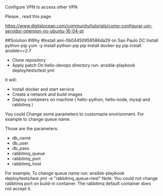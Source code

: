 Configure VPN to access other VPN

Please , read this page

https://www.digitalocean.com/community/tutorials/como-configurar-um-servidor-openvpn-no-ubuntu-16-04-pt


##Solution
#Why
#Install
ami-0b04450959586da29 on   Sao Paulo DC
Install python-pip
yum -y install python-pip
pip install docker-py
pip install ansible>=2.7
*  Clone repository
*  Apply patch
On  hello-devops directory run:
ansible-playbook deploy/tests/test.yml

It will: 
* Install docker and start service
* Create a network and build images
* Deploy containers on machine ( hello-python, hello-node, mysql and rabbitmq ) 

You could Change some parameters to customazie envirionment. For example  to change queue name. 

Those are the  parameters:
* db_name
* db_user
* db_pass
* rabbitmq_queue
* rabbitmq_port 
* rabbitmq_host

For example, To change queue name run:
ansible-playbook deploy/tests/test.yml -e "rabbitmq_queue=test"
Note: You could not change rabbitmq port on build-in container. The rabbitmq default container does not accept it.
